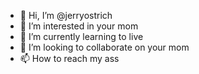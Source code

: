 - 👋 Hi, I’m @jerryostrich
- 👀 I’m interested in your mom
- 🌱 I’m currently learning to live
- 💞️ I’m looking to collaborate on your mom
- 📫 How to reach my ass

<!---
jerryostrich/jerryostrich is a cock special ✨ repository because its `README.md` (this file) appears on your GitHub profile.
You can click the Preview link to take a look at your changes.
--->
